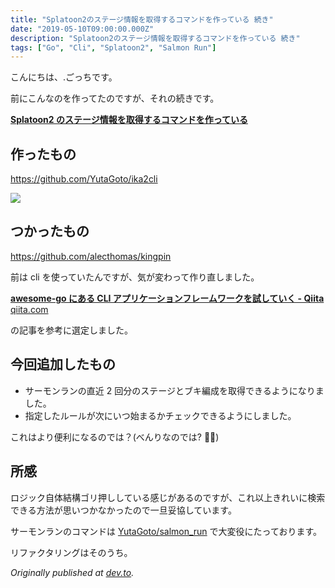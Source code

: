 ```yaml
---
title: "Splatoon2のステージ情報を取得するコマンドを作っている 続き"
date: "2019-05-10T09:00:00.000Z"
description: "Splatoon2のステージ情報を取得するコマンドを作っている 続き"
tags: ["Go", "Cli", "Splatoon2", "Salmon Run"]
---
```


こんにちは、.ごっちです。

前にこんなのを作ってたのですが、それの続きです。

[**Splatoon2 のステージ情報を取得するコマンドを作っている**](/20190112-splatoon2%E3%81%AE%E3%82%B9%E3%83%86%E3%83%BC%E3%82%B8%E6%83%85%E5%A0%B1%E3%82%92%E5%8F%96%E5%BE%97%E3%81%99%E3%82%8B%E3%82%B3%E3%83%9E%E3%83%B3%E3%83%89%E3%82%92%E4%BD%9C%E3%81%A3%E3%81%A6%E3%81%84%E3%82%8B/)

## 作ったもの

https://github.com/YutaGoto/ika2cli

![](/assets/images/posts/20190510-splatoon2のステージ情報を取得するコマンドを作っている-続き/splatoon2.gif)

## つかったもの

https://github.com/alecthomas/kingpin

前は cli を使っていたんですが、気が変わって作り直しました。

[**awesome-go にある CLI アプリケーションフレームワークを試していく - Qiita** qiita.com](https://qiita.com/nirasan/items/169b5767032a6243282b)

の記事を参考に選定しました。

## 今回追加したもの

- サーモンランの直近 2 回分のステージとブキ編成を取得できるようになりました。
- 指定したルールが次にいつ始まるかチェックできるようにしました。

これはより便利になるのでは？(べんりなのでは? 🦑🐙)

## 所感

ロジック自体結構ゴリ押ししている感じがあるのですが、これ以上きれいに検索できる方法が思いつかなかったので一旦妥協しています。

サーモンランのコマンドは [YutaGoto/salmon_run](https://github.com/YutaGoto/salmon_run) で大変役にたっております。

リファクタリングはそのうち。

_Originally published at [dev.to](https://dev.to/yutagoto/splatoon2--3jlc)._
